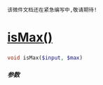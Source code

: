    该微件文档还在紧急编写中,敬请期待!
[isMax()](http://twinh.github.com/widget/api/isMax)
===================================================



### 
```php
void isMax($input, $max)
```

##### 参数

